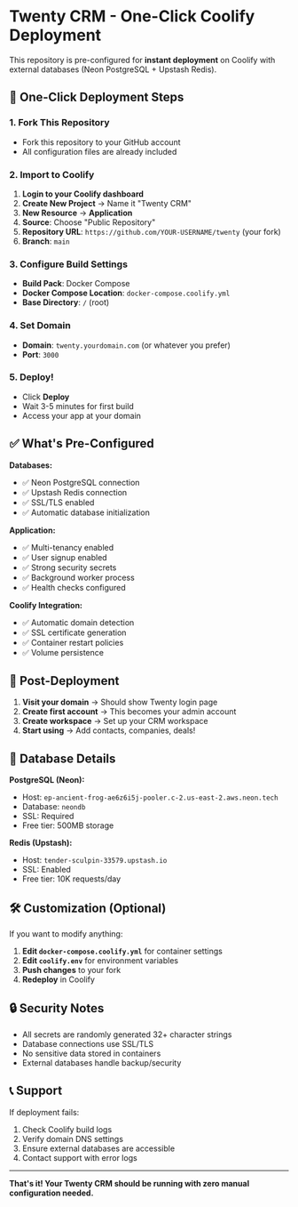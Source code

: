 # Twenty CRM - One-Click Coolify Deployment

This repository is pre-configured for **instant deployment** on Coolify with external databases (Neon PostgreSQL + Upstash Redis).

## 🚀 One-Click Deployment Steps

### 1. Fork This Repository
- Fork this repository to your GitHub account
- All configuration files are already included

### 2. Import to Coolify
1. **Login to your Coolify dashboard**
2. **Create New Project** → Name it "Twenty CRM"
3. **New Resource** → **Application**
4. **Source**: Choose "Public Repository" 
5. **Repository URL**: `https://github.com/YOUR-USERNAME/twenty` (your fork)
6. **Branch**: `main`

### 3. Configure Build Settings
- **Build Pack**: Docker Compose
- **Docker Compose Location**: `docker-compose.coolify.yml`
- **Base Directory**: `/` (root)

### 4. Set Domain
- **Domain**: `twenty.yourdomain.com` (or whatever you prefer)
- **Port**: `3000`

### 5. Deploy!
- Click **Deploy**
- Wait 3-5 minutes for first build
- Access your app at your domain

## ✅ What's Pre-Configured

**Databases:**
- ✅ Neon PostgreSQL connection
- ✅ Upstash Redis connection
- ✅ SSL/TLS enabled
- ✅ Automatic database initialization

**Application:**
- ✅ Multi-tenancy enabled
- ✅ User signup enabled
- ✅ Strong security secrets
- ✅ Background worker process
- ✅ Health checks configured

**Coolify Integration:**
- ✅ Automatic domain detection
- ✅ SSL certificate generation
- ✅ Container restart policies
- ✅ Volume persistence

## 🎯 Post-Deployment

1. **Visit your domain** → Should show Twenty login page
2. **Create first account** → This becomes your admin account
3. **Create workspace** → Set up your CRM workspace
4. **Start using** → Add contacts, companies, deals!

## 🔧 Database Details

**PostgreSQL (Neon):**
- Host: `ep-ancient-frog-ae6z6i5j-pooler.c-2.us-east-2.aws.neon.tech`
- Database: `neondb`
- SSL: Required
- Free tier: 500MB storage

**Redis (Upstash):**
- Host: `tender-sculpin-33579.upstash.io`
- SSL: Enabled  
- Free tier: 10K requests/day

## 🛠️ Customization (Optional)

If you want to modify anything:

1. **Edit `docker-compose.coolify.yml`** for container settings
2. **Edit `coolify.env`** for environment variables
3. **Push changes** to your fork
4. **Redeploy** in Coolify

## 🔒 Security Notes

- All secrets are randomly generated 32+ character strings
- Database connections use SSL/TLS
- No sensitive data stored in containers
- External databases handle backup/security

## 📞 Support

If deployment fails:
1. Check Coolify build logs
2. Verify domain DNS settings
3. Ensure external databases are accessible
4. Contact support with error logs

---

**That's it! Your Twenty CRM should be running with zero manual configuration needed.**
